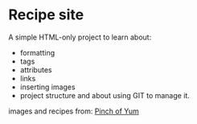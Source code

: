 # Recipe site
A simple HTML-only project to learn about:
- formatting
- tags
- attributes
- links
- inserting images
- project structure
and about using GIT to manage it.

images and recipes from: [Pinch of Yum](pinchofyum.com/)